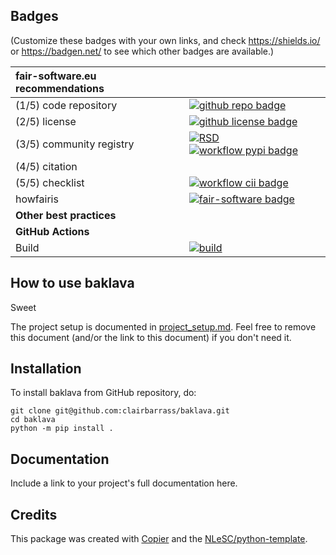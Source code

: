## Badges

(Customize these badges with your own links, and check https://shields.io/ or https://badgen.net/ to see which other badges are available.)

| fair-software.eu recommendations | |
| :-- | :--  |
| (1/5) code repository              | [![github repo badge](https://img.shields.io/badge/github-repo-000.svg?logo=github&labelColor=gray&color=blue)](https://github.com/clairbarrass/baklava) |
| (2/5) license                      | [![github license badge](https://img.shields.io/github/license/clairbarrass/baklava)](https://github.com/clairbarrass/baklava) |
| (3/5) community registry           | [![RSD](https://img.shields.io/badge/rsd-baklava-00a3e3.svg)](https://www.research-software.nl/software/baklava) [![workflow pypi badge](https://img.shields.io/pypi/v/baklava.svg?colorB=blue)](https://pypi.python.org/project/baklava/) |
| (4/5) citation                     | |
| (5/5) checklist                    | [![workflow cii badge](https://bestpractices.coreinfrastructure.org/projects/<replace-with-created-project-identifier>/badge)](https://bestpractices.coreinfrastructure.org/projects/<replace-with-created-project-identifier>) |
| howfairis                          | [![fair-software badge](https://img.shields.io/badge/fair--software.eu-%E2%97%8F%20%20%E2%97%8F%20%20%E2%97%8F%20%20%E2%97%8F%20%20%E2%97%8B-yellow)](https://fair-software.eu) |
| **Other best practices**           | &nbsp; |
| **GitHub Actions**                 | &nbsp; |
| Build                              | [![build](https://github.com/clairbarrass/baklava/actions/workflows/build.yml/badge.svg)](https://github.com/clairbarrass/baklava/actions/workflows/build.yml) |
## How to use baklava

Sweet

The project setup is documented in [project_setup.md](project_setup.md). Feel free to remove this document (and/or the link to this document) if you don't need it.

## Installation

To install baklava from GitHub repository, do:

```console
git clone git@github.com:clairbarrass/baklava.git
cd baklava
python -m pip install .
```

## Documentation

Include a link to your project's full documentation here.



## Credits

This package was created with [Copier](https://github.com/copier-org/copier) and the [NLeSC/python-template](https://github.com/NLeSC/python-template).
